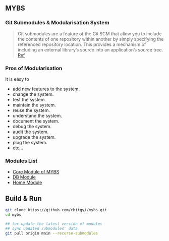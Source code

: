 ## MYBS

### Git Submodules & Modularisation System

> Git submodules are a feature of the Git SCM that allow you to include the contents of one repository within another by simply specifying the referenced repository location. This provides a mechanism of including an external library’s source into an application’s source tree. [Ref](https://devcenter.heroku.com/articles/git-submodules)

### Pros of Modularisation

It is easy to

- add new features to the system.
- change the system.
- test the system.
- maintain the system.
- reuse the system.
- understand the system.
- document the system.
- debug the system.
- audit the system.
- upgrade the system.
- plug the system.
- etc,..

### Modules List

- [Core Module of MYBS](https://github.com/chitgyi/mybs_core_module)
- [DB Module](https://github.com/chitgyi/mybs_db_module)
- [Home Module](https://github.com/chitgyi/mybs_home_module)

## Build & Run

```bash
git clone https://github.com/chitgyi/mybs.git
cd mybs

## for update the latest version of modules
## sync updated submodules' data
git pull origin main --recurse-submodules
```
